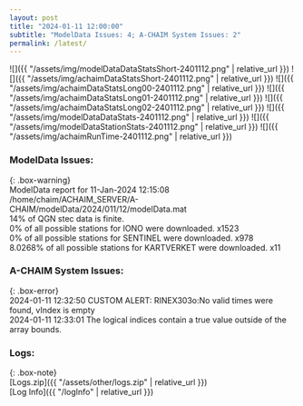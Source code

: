 ```yaml
---
layout: post
title: "2024-01-11 12:00:00"
subtitle: "ModelData Issues: 4; A-CHAIM System Issues: 2"
permalink: /latest/
---
```


![]({{ "/assets/img/modelDataDataStatsShort-2401112.png" | relative_url }})
![]({{ "/assets/img/achaimDataStatsShort-2401112.png" | relative_url }})
![]({{ "/assets/img/achaimDataStatsLong00-2401112.png" | relative_url }})
![]({{ "/assets/img/achaimDataStatsLong01-2401112.png" | relative_url }})
![]({{ "/assets/img/achaimDataStatsLong02-2401112.png" | relative_url }})
![]({{ "/assets/img/modelDataDataStats-2401112.png" | relative_url }})
![]({{ "/assets/img/modelDataStationStats-2401112.png" | relative_url }})
![]({{ "/assets/img/achaimRunTime-2401112.png" | relative_url }})


### ModelData Issues:  
  
{: .box-warning}  
 ModelData report for 11-Jan-2024 12:15:08   
 /home/chaim/ACHAIM_SERVER/A-CHAIM/modelData/2024/011/12/modelData.mat   
 14% of QGN stec data is finite.   
 0% of all possible stations for IONO were downloaded. x1523   
 0% of all possible stations for SENTINEL were downloaded. x978   
 8.0268% of all possible stations for KARTVERKET were downloaded. x11   
  
### A-CHAIM System Issues:  
  
{: .box-error}  
2024-01-11 12:32:50 CUSTOM ALERT: RINEX303o:No valid times were found, vIndex is empty  
2024-01-11 12:33:01 The logical indices contain a true value outside of the array bounds.  

### Logs:  
  
{: .box-note}  
[Logs.zip]({{ "/assets/other/logs.zip" | relative_url }})  
[Log Info]({{ "/logInfo" | relative_url }})  
